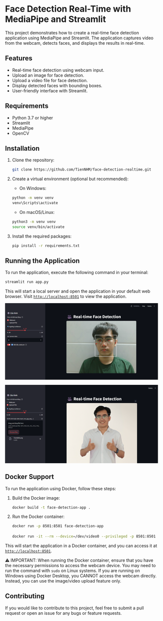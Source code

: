 # Face Detection Real-Time with MediaPipe and Streamlit

This project demonstrates how to create a real-time face detection application using MediaPipe and Streamlit. The application captures video from the webcam, detects faces, and displays the results in real-time.


## Features
- Real-time face detection using webcam input.
- Upload an image for face detection.
- Upload a video file for face detection.
- Display detected faces with bounding boxes.
- User-friendly interface with Streamlit.

## Requirements
- Python 3.7 or higher
- Streamlit
- MediaPipe
- OpenCV

## Installation
1. Clone the repository:
   ```bash
   git clone https://github.com/TienNHM/face-detection-realtime.git
   ```

2. Create a virtual environment (optional but recommended):
    - On Windows:
    ```bash
    python -m venv venv
    venv\Scripts\activate
    ```

    - On macOS/Linux:
    ```bash
    python3 -m venv venv
    source venv/bin/activate
    ```

3. Install the required packages:
   ```bash
   pip install -r requirements.txt
   ```

## Running the Application
To run the application, execute the following command in your terminal:

```bash
streamlit run app.py
```
This will start a local server and open the application in your default web browser. Visit [`http://localhost:8501`](http://localhost:8501) to view the application.

![Face Detection - Webcam](./assets/img/webcam.png)

![Face Detection - Image](./assets/img/image.png)

## Docker Support
To run the application using Docker, follow these steps:
1. Build the Docker image:
   ```bash
   docker build -t face-detection-app .
   ```

2. Run the Docker container:
   ```bash
   docker run -p 8501:8501 face-detection-app

   docker run -it --rm --device=/dev/video0 --privileged -p 8501:8501 face-detection-app

   ```

This will start the application in a Docker container, and you can access it at [`http://localhost:8501`](http://localhost:8501).

⚠️ IMPORTANT: When running the Docker container, ensure that you have the necessary permissions to access the webcam device. You may need to run the command with `sudo` on Linux systems. If you are running on Windows using Docker Desktop, you CANNOT access the webcam directly. Instead, you can use the image/video upload feature only.

## Contributing
If you would like to contribute to this project, feel free to submit a pull request or open an issue for any bugs or feature requests.
